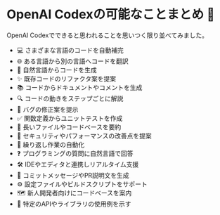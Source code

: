 # OpenAI Codexの可能なことまとめ 🎉

OpenAI Codexでできると思われることを思いつく限り並べてみました。

- 💻 さまざまな言語のコードを自動補完
- 🌐 ある言語から別の言語へコードを翻訳
- 📝 自然言語からコードを生成
- ✨ 既存コードのリファクタ案を提案
- 📚 コードからドキュメントやコメントを生成
- 🔍 コードの動きをステップごとに解説
- 🐞 バグの修正案を提示
- ✅ 関数定義からユニットテストを作成
- 🔎 長いファイルやコードベースを要約
- 🔐 セキュリティやパフォーマンスの改善点を提案
- 🤖 繰り返し作業の自動化
- ❓ プログラミングの質問に自然言語で回答
- 🛠️ IDEやエディタと連携しリアルタイム支援
- 📝 コミットメッセージやPR説明文を生成
- ⚙️ 設定ファイルやビルドスクリプトをサポート
- 🗺️ 新人開発者向けにコードベースを案内
- 📑 特定のAPIやライブラリの使用例を示す
